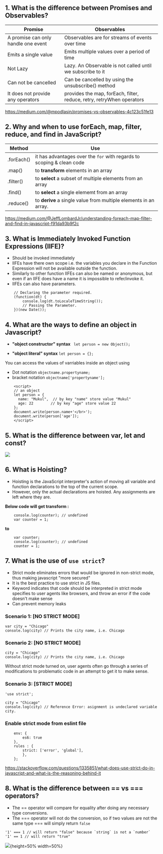 ## 1. What is the difference between Promises and Observables?
|Promise|Observables|
|-------|-----------|
|A promise can only handle one event|Observables are for streams of events over time|
|Emits a single value | Emits multiple values over a period of time|
|Not Lazy | Lazy. An Observable is not called until we subscribe to it|
|Can not be cancelled | Can be cancelled by using the unsubscribe() method|
|It does not provide any operators | provides the map, forEach, filter, reduce, retry, retryWhen operators|

https://medium.com/@mpodlasin/promises-vs-observables-4c123c51fe13

## 2. Why and when to use forEach, map, filter, reduce, and find in JavaScript?
|Method|Use|
|-------|-----------|
|.forEach()| it has advantages over the `for` with regards to scoping & clean code |
|.map()| to **transform** elements in an array|
|.filter()| to **select** a subset of multiple elements from an array|
|.find()| to **select** a single elememt from an array|
|.reduce()| to **derive** a single value from multiple elements in an array.|

https://medium.com/@JeffLombardJr/understanding-foreach-map-filter-and-find-in-javascript-f91da93b9f2c

## 3. What is Immediately Invoked Function Expressions (IIFE)?
- Should be invoked immediately
- IIFEs have there own scope i.e. the variables you declare in the Function Expression will not be available outside the function.
- Similarly to other function IIFEs can also be named or anonymous, but even if an IIFE does have a name it is impossible to refer/invoke it.
- IIFEs can also have parameters. 
```
    // Declaring the parameter required. 
    (function(dt) { 
        console.log(dt.toLocaleTimeString()); 
        // Passing the Parameter. 
    })(new Date()); 
```

## 4. What are the ways to define an object in Javascript?
- **"object constructor" syntax**
``` let person = new Object();```

- **"object literal" syntax**
```let person = {};```

You can access the values of varriables inside an object using 
- Dot notation ```objectname.propertyname;```
- bracket notation ```objectname['propertyname'];```

```
    <script> 
    // an object 
    let person = {      
      name: "Mukul",  // by key "name" store value "Mukul" 
      age: 22        // by key "age" store value 22 
    };
    document.write(person.name+'</br>');  
    document.write(person['age']); 
    </script>
```
## 5. What is the difference between var, let and const?
![](https://i.stack.imgur.com/GBn5a.jpg)

## 6. What is Hoisting?
- Hoisting is the JavaScript interpreter's action of moving all variable and function declarations to the top of the current scope. 
- However, only the actual declarations are hoisted. Any assignments are left where they are.

**Below code will get transform :**
```
    console.log(counter); // undefined
    var counter = 1;
```
**to** 
```
    var counter;
    console.log(counter); // undefined
    counter = 1;
```

## 7. What is the use of `use strict`?
- Strict mode eliminates errors that would be ignored in non-strict mode, thus making javascript "more secured"
- It is the best practice to use strict in JS files.
- Keyword indicates that code should be interpreted in strict mode specifies to user agents like browsers, and throw an error if the code doesn't make sense
- Can prevent memory leaks 

### Scenario 1: [NO STRICT MODE]

```
var city = "Chicago"
console.log(city) // Prints the city name, i.e. Chicago
```

### Scenario 2: [NO STRICT MODE]

```
city = "Chicago"
console.log(city) // Prints the city name, i.e. Chicago
```
Without strict mode turned on, user agents often go through a series of modifications to problematic code in an attempt to get it to make sense.

### Scenario 3: [STRICT MODE]
```
'use strict';

city = "Chicago"
console.log(city) // Reference Error: asignment is undeclared variable city.
```

### Enable strict mode from eslint file
``` module.exports = {
    env: {
        es6: true
    },
    rules : {
        strict: ['error', 'global'],
        },
    };
```
https://stackoverflow.com/questions/1335851/what-does-use-strict-do-in-javascript-and-what-is-the-reasoning-behind-it

## 8. What is the difference between == vs === operators?
- The == operator will compare for equality after doing any necessary type conversions. 
- The === operator will not do the conversion, so if two values are not the same type === will simply return `false`

```
'1' === 1 // will return "false" because `string` is not a `number`
'1' == 1 // will return "true"
```
![](https://i.stack.imgur.com/yISob.png){height=50% width=50%}

